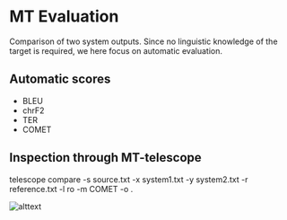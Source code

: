 # MT Evaluation

Comparison of two system outputs. Since no linguistic knowledge of the target is required, we here focus on automatic evaluation.

## Automatic scores

 - BLEU
 - chrF2 
 - TER   
- COMET

## Inspection through MT-telescope
 telescope compare -s source.txt -x system1.txt -y system2.txt -r reference.txt -l ro -m COMET -o .
 
 ![alttext]()
